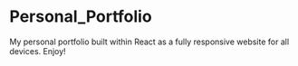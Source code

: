 # Personal_Portfolio
My personal portfolio built within React as a fully responsive website for all devices. Enjoy!
